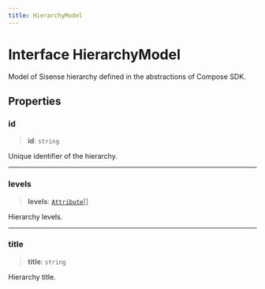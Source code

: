 ```yaml
---
title: HierarchyModel
---
```


# Interface HierarchyModel

Model of Sisense hierarchy defined in the abstractions of Compose SDK.

## Properties

### id

> **id**: `string`

Unique identifier of the hierarchy.

***

### levels

> **levels**: [`Attribute`](../../sdk-data/interfaces/interface.Attribute.md)[]

Hierarchy levels.

***

### title

> **title**: `string`

Hierarchy title.
